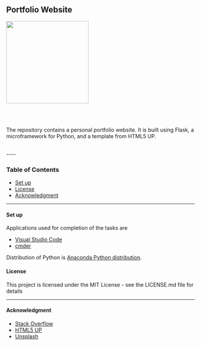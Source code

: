 ## Portfolio Website
<img height="220" src="https://chrisjoyceportfolioblog.files.wordpress.com/2017/02/image.jpg">

<br><br>


The repository contains a personal portfolio website. It is built using Flask, a microframework for Python, and a template from HTML5 UP.

<br>
----


### Table of Contents
* [Set up](#set_up)
* [License](#licence)
* [Acknowledgment](#acknowledgment)


----


#### Set up <a name="set_up"></a>

Applications used for completion of the tasks are 
  * [Visual Studio Code](https://code.visualstudio.com/)
  * [cmder](http://cmder.net/)

Distribution of Python is [Anaconda Python distribution](https://www.anaconda.com/). 



#### License <a name="licence"></a>

This project is licensed under the MIT License - see the LICENSE.md file for details

----


#### Acknowledgment <a name="acknowledgment"></a>

- [Stack Overflow](https://stackoverflow.com/)
- [HTML5 UP](http://html5up.net)
- [Unsplash](https://unsplash.com/)
